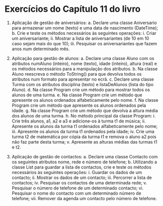 # Exercícios do Capítulo 11 do livro

1. Aplicação de gestão de aniversários:
  a. Declare uma classe Aniversario para armazenar um nome (texto) e uma data de nascimento (DateTime);
  b. Crie e teste os métodos necessários às seguintes operações:
    i. Criar um aniversariante;
    ii. Mostrar a lista de aniversariantes (de 10 em 10 caso sejam mais do que 10);
    iii. Pesquisar os aniversariantes que fazem anos num determinado mês.
    
2. Aplicação para gestão de alunos:
  a. Declare uma classe Aluno com os atributos numAluno (inteiro), nome (texto), idade (inteiro), altura (real) e os métodos necessários para a manipulação dos
atributos.
  b. Na classe Aluno reescreva o método ToString() para que devolva todos os atributos num formato para apresentar no ecrã.
  c. Declare uma classe Turma com os atributos disciplina (texto) e listaDeAlunos (lista do tipo Aluno).
  d. Na classe Program crie um método para mostrar todos os alunos de uma turma.
  e. Na classe Program crie um método que apresente os alunos ordenados alfabeticamente pelo nome.
  f. Na classe Program crie um método que apresente os alunos ordenados pela idade.
  g. Na classe Program crie um método que devolva a altura média dos alunos de uma turma.
  h. No método principal da classe Program:
    i. Crie três alunos, a1, a2 e a3 e adicione-os à turma t1 de música;
    ii. Apresente os alunos da turma t1 ordenados alfabeticamente pelo nome;
    iii. Apresente os alunos da turma t1 ordenados pela idade;
    iv. Crie uma turma t2 de matemática por cópia da turma t1 e remova o aluno a2 pois não faz parte desta turma;
    v. Apresente as alturas médias das turmas t1 e t2.
3. Aplicação de gestão de contactos:
  a. Declare uma classe Contacto com os seguintes atributos nome, rede e número de telefone;
  b. Utilizando a classe List<T> para guardar a lista de contactos, crie e teste os métodos necessários às seguintes operações:
    i. Guardar os dados de um contacto;
    ii. Mostrar os dados de um contacto;
    iii. Percorrer a lista de contactos;
    iv. Pesquisar os contactos de uma determinada rede;
    v. Pesquisar o número de telefone de um determinado contacto;
    vi. Pesquisar o nome do contacto com um determinado número de telefone;
    vii. Remover da agenda um contacto pelo número de telefone.
